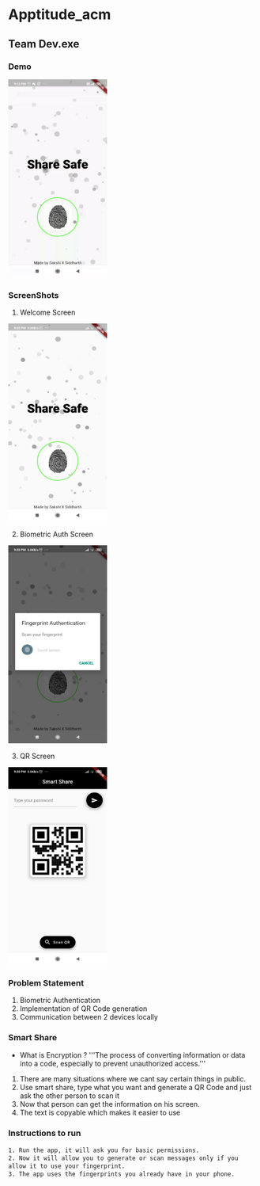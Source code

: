# Apptitude_acm

## Team Dev.exe

### Demo

<img src="./assets/Dev.eve - Screen Record.gif" width="200" height="400" title="demo">

### ScreenShots
1. Welcome Screen
<img src="./assets/HomeScreen.jpeg" width="200" height="400" title="demo">

2. Biometric Auth Screen
<img src="./assets/AuthScreen.jpeg" width="200" height="400" title="demo">

3. QR Screen

<img src="./assets/Qr Screen.jpeg" width="200" height="400" title="demo">

### Problem Statement
1. Biometric Authentication
2. Implementation of QR Code generation
3. Communication between 2 devices locally

### Smart Share

* What is Encryption ?
'''The process of converting information or data into a code, especially to prevent unauthorized access.'''
1. There are many situations where we cant say certain things in public.
2. Use smart share, type what you want and generate a QR Code and just ask the other person to scan it
3. Now that person can get the information on his screen.
4. The text is copyable which makes it easier to use

### Instructions to run
```
1. Run the app, it will ask you for basic permissions.
2. Now it will allow you to generate or scan messages only if you allow it to use your fingerprint.
3. The app uses the fingerprints you already have in your phone.
